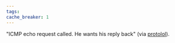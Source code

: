 ```yaml
---
tags: 
cache_breaker: 1
---
```


"ICMP echo request called. He wants his reply back" (via [protolol](http://protolol.com/post/6279949657/icmp-echo-request-called-he-wants-his-reply-back)).
